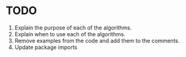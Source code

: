 # TODO

1. Explain the purpose of each of the algorithms.
2. Explain when to use each of the algorithms.
3. Remove examples from the code and add them to the comments.
4. Update package imports
